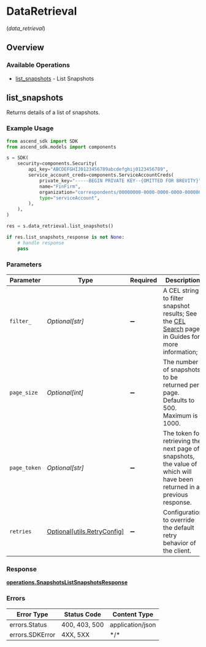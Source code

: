 # DataRetrieval
(*data_retrieval*)

## Overview

### Available Operations

* [list_snapshots](#list_snapshots) - List Snapshots

## list_snapshots

Returns details of a list of snapshots.

### Example Usage

```python
from ascend_sdk import SDK
from ascend_sdk.models import components

s = SDK(
    security=components.Security(
        api_key="ABCDEFGHIJ0123456789abcdefghij0123456789",
        service_account_creds=components.ServiceAccountCreds(
            private_key="-----BEGIN PRIVATE KEY--{OMITTED FOR BREVITY}",
            name="FinFirm",
            organization="correspondents/00000000-0000-0000-0000-000000000000",
            type="serviceAccount",
        ),
    ),
)

res = s.data_retrieval.list_snapshots()

if res.list_snapshots_response is not None:
    # handle response
    pass

```

### Parameters

| Parameter                                                                                                                                                                     | Type                                                                                                                                                                          | Required                                                                                                                                                                      | Description                                                                                                                                                                   | Example                                                                                                                                                                       |
| ----------------------------------------------------------------------------------------------------------------------------------------------------------------------------- | ----------------------------------------------------------------------------------------------------------------------------------------------------------------------------- | ----------------------------------------------------------------------------------------------------------------------------------------------------------------------------- | ----------------------------------------------------------------------------------------------------------------------------------------------------------------------------- | ----------------------------------------------------------------------------------------------------------------------------------------------------------------------------- |
| `filter_`                                                                                                                                                                     | *Optional[str]*                                                                                                                                                               | :heavy_minus_sign:                                                                                                                                                            | A CEL string to filter snapshot results; See the [CEL Search](https://developer.apexclearing.com/apex-fintech-solutions/docs/cel-search) page in Guides for more information; | snapshot_type=="daily_accounts"&&process_date==date("2023-09-30")                                                                                                             |
| `page_size`                                                                                                                                                                   | *Optional[int]*                                                                                                                                                               | :heavy_minus_sign:                                                                                                                                                            | The number of snapshots to be returned per page. Defaults to 500. Maximum is 1000.                                                                                            | 500                                                                                                                                                                           |
| `page_token`                                                                                                                                                                  | *Optional[str]*                                                                                                                                                               | :heavy_minus_sign:                                                                                                                                                            | The token for retrieving the next page of snapshots, the value of which will have been returned in a previous response.                                                       | M_-BAwEBCVBhZ2VUb2tlbgH_ggABAgEMUnVubmluZ1RvdGFsAQQAAQZGaWx0ZXIBDAAAAAX_ggEyAA==                                                                                              |
| `retries`                                                                                                                                                                     | [Optional[utils.RetryConfig]](../../models/utils/retryconfig.md)                                                                                                              | :heavy_minus_sign:                                                                                                                                                            | Configuration to override the default retry behavior of the client.                                                                                                           |                                                                                                                                                                               |

### Response

**[operations.SnapshotsListSnapshotsResponse](../../models/operations/snapshotslistsnapshotsresponse.md)**

### Errors

| Error Type       | Status Code      | Content Type     |
| ---------------- | ---------------- | ---------------- |
| errors.Status    | 400, 403, 500    | application/json |
| errors.SDKError  | 4XX, 5XX         | \*/\*            |